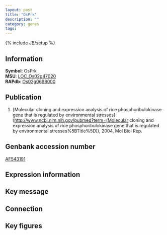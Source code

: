 ```yaml
---
layout: post
title: "OsPrk"
description: ""
category: genes
tags: 
---
```

{% include JB/setup %}

## Information
__Symbol__: OsPrk  
__MSU__: [LOC_Os02g47020](http://rice.plantbiology.msu.edu/cgi-bin/ORF_infopage.cgi?orf=LOC_Os02g47020)  
__RAPdb__: [Os02g0698000](http://rapdb.dna.affrc.go.jp/viewer/gbrowse_details/irgsp1?name=Os02g0698000)  

## Publication
1. [Molecular cloning and expression analysis of rice phosphoribulokinase gene that is regulated by environmental stresses](http://www.ncbi.nlm.nih.gov/pubmed?term=(Molecular cloning and expression analysis of rice phosphoribulokinase gene that is regulated by environmental stresses%5BTitle%5D)), 2004, Mol Biol Rep.

## Genbank accession number
[AF543191](http://www.ncbi.nlm.nih.gov/nuccore/AF543191)

## Expression information

## Key message

## Connection

## Key figures


